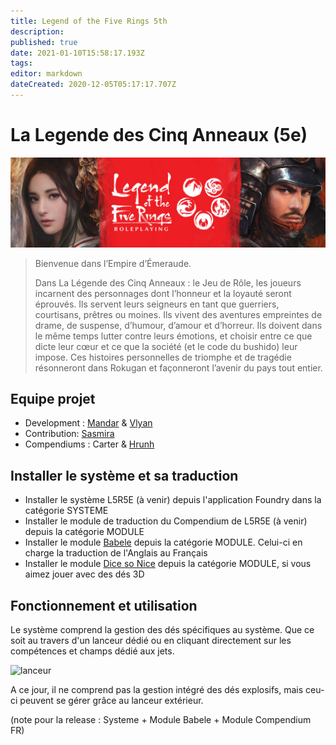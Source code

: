 ```yaml
---
title: Legend of the Five Rings 5th
description: 
published: true
date: 2021-01-10T15:58:17.193Z
tags: 
editor: markdown
dateCreated: 2020-12-05T05:17:17.707Z
---
```


# La Legende des Cinq Anneaux (5e)
![l5r02_anc_slider.jpg](/images/l5r02_anc_slider.jpg)

> Bienvenue dans l’Empire d’Émeraude.
> 
> Dans La Légende des Cinq Anneaux : le Jeu de Rôle, les joueurs incarnent des personnages dont l’honneur et la loyauté seront éprouvés. Ils servent leurs seigneurs en tant que guerriers, courtisans, prêtres ou moines. Ils vivent des aventures empreintes de drame, de suspense, d’humour, d’amour et d’horreur. Ils doivent dans le même temps lutter contre leurs émotions, et choisir entre ce que dicte leur cœur et ce que la société (et le code du bushido) leur impose. Ces histoires personnelles de triomphe et de tragédie résonneront dans Rokugan et façonneront l’avenir du pays tout entier.

## Equipe projet

- Development : [Mandar](https://foundryvtt.com/community/mandar) & [Vlyan](https://foundryvtt.com/community/vlyan)
- Contribution: [Sasmira](https://foundryvtt.com/community/sasmira)
- Compendiums : Carter & [Hrunh](https://foundryvtt.com/community/hrunh)

## Installer le système et sa traduction
- Installer le système L5R5E (à venir) depuis l'application Foundry dans la catégorie SYSTEME
- Installer le module de traduction du Compendium de L5R5E (à venir) depuis la catégorie MODULE
- Installer le module [Babele](https://foundryvtt.com/packages/babele/) depuis la catégorie MODULE. Celui-ci en charge la traduction de l'Anglais au Français
- Installer le module [Dice so Nice](https://foundryvtt.com/packages/dice-so-nice/) depuis la catégorie MODULE, si vous aimez jouer avec des dés 3D

## Fonctionnement et utilisation
Le système comprend la gestion des dés spécifiques au système. Que ce soit au travers d'un lanceur dédié ou en cliquant directement sur les compétences et champs dédié aux jets.

![lanceur](https://drive.google.com/file/d/1FbduVDMGWafAwRoGSXGVcpgIjigWfN_0/view?usp=sharing)

A ce jour, il ne comprend pas la gestion intégré des dés explosifs, mais ceu-ci peuvent se gérer grâce au lanceur extérieur.





(note pour la release : Systeme + Module Babele + Module Compendium FR)
